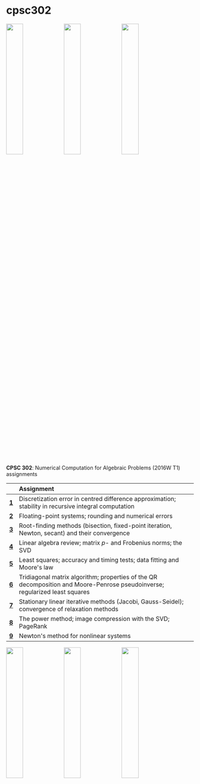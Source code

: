 # cpsc302

<img src="https://raw.githubusercontent.com/nick-hu/cpsc302/master/gallery/transistors2.png" width="30%" display="inline-block">
<img src="https://raw.githubusercontent.com/nick-hu/cpsc302/master/gallery/relaxation_methods.png" width="30%" display="inline-block">
<img src="https://raw.githubusercontent.com/nick-hu/cpsc302/master/gallery/pagerank_graph.png" width="30%" display="inline-block">

**CPSC 302**: Numerical Computation for Algebraic Problems (2016W T1) assignments

|     | Assignment
:---: | :---
[**1**](https://nbviewer.jupyter.org/github/nick-hu/cpsc302/blob/master/assignment1/assignment1.ipynb) |Discretization error in centred difference approximation; stability in recursive integral computation
[**2**](https://nbviewer.jupyter.org/github/nick-hu/cpsc302/blob/master/assignment2/assignment2.ipynb) |Floating-point systems; rounding and numerical errors
[**3**](https://nbviewer.jupyter.org/github/nick-hu/cpsc302/blob/master/assignment3/assignment3.ipynb) |Root-finding methods (bisection, fixed-point iteration, Newton, secant) and their convergence 
[**4**](https://nbviewer.jupyter.org/github/nick-hu/cpsc302/blob/master/assignment4/assignment4.ipynb) |Linear algebra review; matrix *p*- and Frobenius norms; the SVD
[**5**](https://nbviewer.jupyter.org/github/nick-hu/cpsc302/blob/master/assignment5/assignment5.ipynb) |Least squares; accuracy and timing tests; data fitting and Moore's law
[**6**](https://nbviewer.jupyter.org/github/nick-hu/cpsc302/blob/master/assignment6/assignment6.ipynb) |Tridiagonal matrix algorithm; properties of the QR decomposition and Moore-Penrose pseudoinverse; regularized least squares
[**7**](https://nbviewer.jupyter.org/github/nick-hu/cpsc302/blob/master/assignment7/assignment7.ipynb) |Stationary linear iterative methods (Jacobi, Gauss-Seidel); convergence of relaxation methods
[**8**](https://nbviewer.jupyter.org/github/nick-hu/cpsc302/blob/master/assignment8/assignment8.ipynb) |The power method; image compression with the SVD; PageRank
[**9**](https://nbviewer.jupyter.org/github/nick-hu/cpsc302/blob/master/assignment9/assignment9.ipynb) |Newton's method for nonlinear systems

<img src="https://raw.githubusercontent.com/nick-hu/cpsc302/master/gallery/poly.png" width="30%" display="inline-block">
<img src="https://raw.githubusercontent.com/nick-hu/cpsc302/master/gallery/poly_horner.png" width="30%" display="inline-block">
<img src="https://raw.githubusercontent.com/nick-hu/cpsc302/master/gallery/pagerank_web.png" width="30%" display="inline-block">
